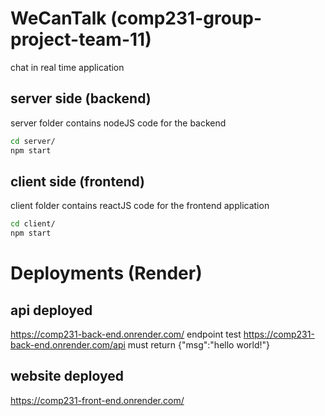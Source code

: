 # WeCanTalk (comp231-group-project-team-11)
chat in real time application

## server side (backend)
server folder contains nodeJS code for the backend
```sh
cd server/
npm start
```

## client side (frontend)
client folder contains reactJS code for the frontend application

```sh
cd client/
npm start
```

# Deployments (Render)

## api deployed
https://comp231-back-end.onrender.com/
endpoint test https://comp231-back-end.onrender.com/api must return {"msg":"hello world!"}

## website deployed
https://comp231-front-end.onrender.com/
